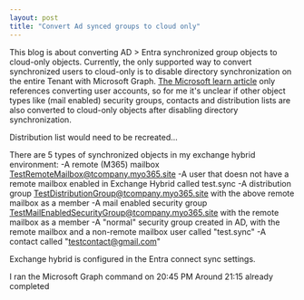 ```yaml
---
layout: post
title: "Convert Ad synced groups to cloud only"
---
```


This blog is about converting AD > Entra synchronized group objects to cloud-only objects. Currently, the only supported way to convert synchronized users to cloud-only is to disable directory synchronization on the entire Tenant with Microsoft Graph. [The Microsoft learn article](https://learn.microsoft.com/en-us/microsoft-365/enterprise/turn-off-directory-synchronization?view=o365-worldwide) only references converting user accounts, so for me it's unclear if other object types like (mail enabled) security groups, contacts and distribution lists are also converted to cloud-only objects after disabling directory synchronization. 

Distribution list would need to be recreated... 

There are 5 types of synchronized objects in my exchange hybrid environment:
-A remote (M365) mailbox TestRemoteMailbox@tcompany.myo365.site 
-A user that doesn not have a remote mailbox enabled in Exchange Hybrid called test.sync
-A distribution group TestDistributionGroup@tcompany.myo365.site with the above remote mailbox as a member
-A mail enabled security group TestMailEnabledSecurityGroup@tcompany.myo365.site with the remote mailbox as a member
-A "normal" security group created in AD, with the remote mailbox and a non-remote mailbox user called "test.sync"
-A contact called "testcontact@gmail.com"

Exchange hybrid is configured in the Entra connect sync settings.

I ran the Microsoft Graph command on 20:45 PM
Around 21:15 already completed




